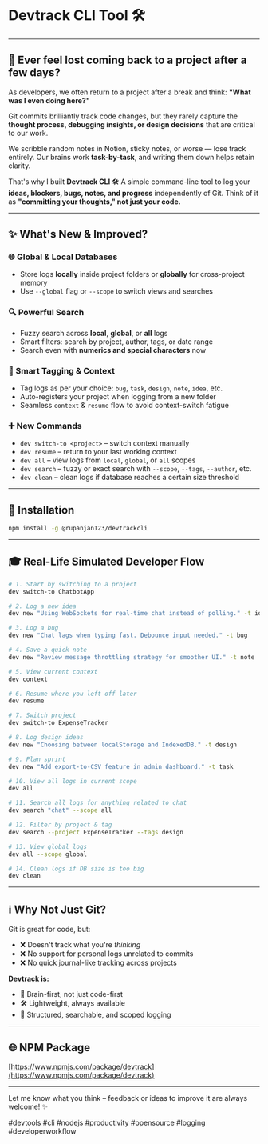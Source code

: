 # Devtrack CLI Tool 🛠️

---

## 🧐 Ever feel lost coming back to a project after a few days?

As developers, we often return to a project after a break and think:
**"What was I even doing here?"**

Git commits brilliantly track code changes, but they rarely capture the **thought process, debugging insights, or design decisions** that are critical to our work.

We scribble random notes in Notion, sticky notes, or worse — lose track entirely.
Our brains work **task-by-task**, and writing them down helps retain clarity.

That's why I built **Devtrack CLI** 🛠️
A simple command-line tool to log your **ideas, blockers, bugs, notes, and progress** independently of Git.
Think of it as **"committing your thoughts," not just your code.**

---

## ✨ What's New & Improved?

### 🌐 Global & Local Databases

* Store logs **locally** inside project folders or **globally** for cross-project memory
* Use `--global` flag or `--scope` to switch views and searches

### 🔍 Powerful Search

* Fuzzy search across **local**, **global**, or **all** logs
* Smart filters: search by project, author, tags, or date range
* Search even with **numerics and special characters** now

### 🎨 Smart Tagging & Context

* Tag logs as per your choice: `bug`, `task`, `design`, `note`, `idea`, etc.
* Auto-registers your project when logging from a new folder
* Seamless `context` & `resume` flow to avoid context-switch fatigue

### ➕ New Commands

* `dev switch-to <project>` – switch context manually
* `dev resume` – return to your last working context
* `dev all` – view logs from `local`, `global`, or `all` scopes
* `dev search` – fuzzy or exact search with `--scope`, `--tags`, `--author`, etc.
* `dev clean` – clean logs if database reaches a certain size threshold

---

## 🚀 Installation

```bash
npm install -g @rupanjan123/devtrackcli
```

---

## 🎓 Real-Life Simulated Developer Flow

```bash
# 1. Start by switching to a project
dev switch-to ChatbotApp

# 2. Log a new idea
dev new "Using WebSockets for real-time chat instead of polling." -t idea

# 3. Log a bug
dev new "Chat lags when typing fast. Debounce input needed." -t bug

# 4. Save a quick note
dev new "Review message throttling strategy for smoother UI." -t note

# 5. View current context
dev context

# 6. Resume where you left off later
dev resume

# 7. Switch project
dev switch-to ExpenseTracker

# 8. Log design ideas
dev new "Choosing between localStorage and IndexedDB." -t design

# 9. Plan sprint
dev new "Add export-to-CSV feature in admin dashboard." -t task

# 10. View all logs in current scope
dev all

# 11. Search all logs for anything related to chat
dev search "chat" --scope all

# 12. Filter by project & tag
dev search --project ExpenseTracker --tags design

# 13. View global logs
dev all --scope global

# 14. Clean logs if DB size is too big
dev clean
```

---

## ℹ️ Why Not Just Git?

Git is great for code, but:

* ❌ Doesn't track what you're *thinking*
* ❌ No support for personal logs unrelated to commits
* ❌ No quick journal-like tracking across projects

**Devtrack is:**

* 🧠 Brain-first, not just code-first
* 🛠️ Lightweight, always available
* 📂 Structured, searchable, and scoped logging

---

## 🌐 NPM Package

[https://www.npmjs.com/package/devtrack](https://www.npmjs.com/package/devtrack)

---

Let me know what you think – feedback or ideas to improve it are always welcome! ✨

\#devtools #cli #nodejs #productivity #opensource #logging #developerworkflow
